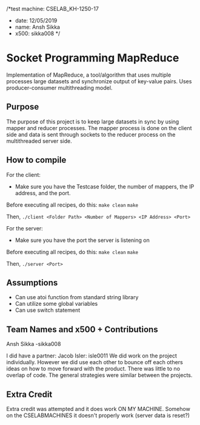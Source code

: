 /*test machine: CSELAB_KH-1250-17
* date: 12/05/2019
* name: Ansh Sikka
* x500: sikka008
*/

# Socket Programming MapReduce
Implementation of MapReduce, a tool/algorithm that uses multiple processes large datasets and synchronize output of key-value pairs. Uses producer-consumer multithreading model.
## Purpose
The purpose of this project is to keep large datasets in sync by using mapper and reducer processes. The mapper process
is done on the client side and data is sent through sockets to the reducer process on the multithreaded server side.

## How to compile

For the client: 
- Make sure you have the Testcase folder, the number of mappers, the IP address, and the port.

Before executing all recipes, do this: 
`make clean`
`make`

Then,
`./client <Folder Path> <Number of Mappers> <IP Address> <Port>`

For the server: 
- Make sure you have the port the server is listening on

Before executing all recipes, do this: 
`make clean`
`make`

Then,
`./server <Port>`




## Assumptions
* Can use atoi function from standard string library
* Can utilize some global variables
* Can use switch statement

## Team Names and x500 + Contributions
Ansh Sikka -sikka008

I did have a partner: Jacob Isler: isle0011
We did work on the project individually. However we did use each other to
bounce off each others ideas on how to move forward with the product. There 
was little to no overlap of code. The general strategies were similar between the projects.

## Extra Credit
Extra credit was attempted and it does work ON MY MACHINE. Somehow on the CSELABMACHINES it doesn't properly work (server data is reset?)
 

